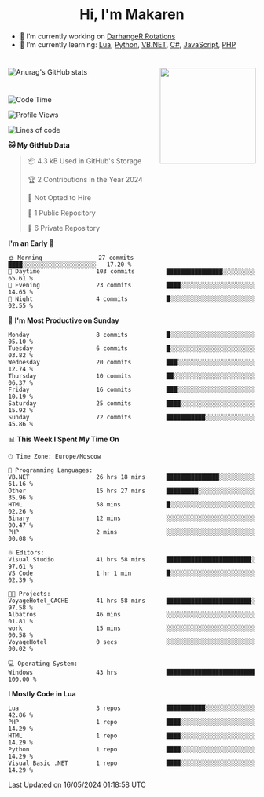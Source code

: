 <div id="header" align="center">
 <h1>Hi, I'm Makaren</h1>
</div>

- 🔭 I’m currently working on <a href="https://darhanger.github.io/rotations/">DarhangeR Rotations</a>
- 🌱 I’m currently learning: <a href="https://www.lua.org">Lua</a>, <a href="https://www.python.org">Python</a>, <a href="https://learn.microsoft.com/ru-ru/dotnet/visual-basic/">VB.NET</a>, <a href="https://dotnet.microsoft.com/en-us/languages/csharp">C#</a>, <a href="https://www.ecma-international.org/publications-and-standards/standards/ecma-262/">JavaScript</a>, <a href="https://www.php.net">PHP</a>
<!--
- 👯 I’m looking to collaborate on ...
- 🤔 I’m looking for help with ...
- 💬 Ask me about ...
- 📫 How to reach me: ...
- 😄 Pronouns: ...
- ⚡ Fun fact: ...
-->
#
![Anurag's GitHub stats](https://github-readme-stats.vercel.app/api?username=MakarenD&text_color=fff&icon_color=435cd9&show_icons=true&theme=dark&bg_color=00000000)<img align="right" src="https://media3.giphy.com/media/LaVp0AyqR5bGsC5Cbm/giphy.gif?cid=ecf05e4702j5mjw4h8mwt6p3xur6xnlpw7ymefs00ez9pcbs&ep=v1_gifs_search&rid=giphy.gif&ct=g" width="195"/> 

#
<!--START_SECTION:waka-->
![Code Time](http://img.shields.io/badge/Code%20Time-472%20hrs%2018%20mins-blue)

![Profile Views](http://img.shields.io/badge/Profile%20Views-4-blue)

![Lines of code](https://img.shields.io/badge/From%20Hello%20World%20I%27ve%20Written-117.7%20thousand%20lines%20of%20code-blue)

**🐱 My GitHub Data** 

> 📦 4.3 kB Used in GitHub's Storage 
 > 
> 🏆 2 Contributions in the Year 2024
 > 
> 🚫 Not Opted to Hire
 > 
> 📜 1 Public Repository 
 > 
> 🔑 6 Private Repository 
 > 
**I'm an Early 🐤** 

```text
🌞 Morning                27 commits          ████░░░░░░░░░░░░░░░░░░░░░   17.20 % 
🌆 Daytime                103 commits         ████████████████░░░░░░░░░   65.61 % 
🌃 Evening                23 commits          ████░░░░░░░░░░░░░░░░░░░░░   14.65 % 
🌙 Night                  4 commits           █░░░░░░░░░░░░░░░░░░░░░░░░   02.55 % 
```
📅 **I'm Most Productive on Sunday** 

```text
Monday                   8 commits           █░░░░░░░░░░░░░░░░░░░░░░░░   05.10 % 
Tuesday                  6 commits           █░░░░░░░░░░░░░░░░░░░░░░░░   03.82 % 
Wednesday                20 commits          ███░░░░░░░░░░░░░░░░░░░░░░   12.74 % 
Thursday                 10 commits          ██░░░░░░░░░░░░░░░░░░░░░░░   06.37 % 
Friday                   16 commits          ███░░░░░░░░░░░░░░░░░░░░░░   10.19 % 
Saturday                 25 commits          ████░░░░░░░░░░░░░░░░░░░░░   15.92 % 
Sunday                   72 commits          ███████████░░░░░░░░░░░░░░   45.86 % 
```


📊 **This Week I Spent My Time On** 

```text
🕑︎ Time Zone: Europe/Moscow

💬 Programming Languages: 
VB.NET                   26 hrs 18 mins      ███████████████░░░░░░░░░░   61.16 % 
Other                    15 hrs 27 mins      █████████░░░░░░░░░░░░░░░░   35.96 % 
HTML                     58 mins             █░░░░░░░░░░░░░░░░░░░░░░░░   02.26 % 
Binary                   12 mins             ░░░░░░░░░░░░░░░░░░░░░░░░░   00.47 % 
PHP                      2 mins              ░░░░░░░░░░░░░░░░░░░░░░░░░   00.08 % 

🔥 Editors: 
Visual Studio            41 hrs 58 mins      ████████████████████████░   97.61 % 
VS Code                  1 hr 1 min          █░░░░░░░░░░░░░░░░░░░░░░░░   02.39 % 

🐱‍💻 Projects: 
VoyageHotel_CACHE        41 hrs 58 mins      ████████████████████████░   97.58 % 
Albatros                 46 mins             ░░░░░░░░░░░░░░░░░░░░░░░░░   01.81 % 
work                     15 mins             ░░░░░░░░░░░░░░░░░░░░░░░░░   00.58 % 
VoyageHotel              0 secs              ░░░░░░░░░░░░░░░░░░░░░░░░░   00.02 % 

💻 Operating System: 
Windows                  43 hrs              █████████████████████████   100.00 % 
```

**I Mostly Code in Lua** 

```text
Lua                      3 repos             ███████████░░░░░░░░░░░░░░   42.86 % 
PHP                      1 repo              ████░░░░░░░░░░░░░░░░░░░░░   14.29 % 
HTML                     1 repo              ████░░░░░░░░░░░░░░░░░░░░░   14.29 % 
Python                   1 repo              ████░░░░░░░░░░░░░░░░░░░░░   14.29 % 
Visual Basic .NET        1 repo              ████░░░░░░░░░░░░░░░░░░░░░   14.29 % 
```




 Last Updated on 16/05/2024 01:18:58 UTC
<!--END_SECTION:waka-->

